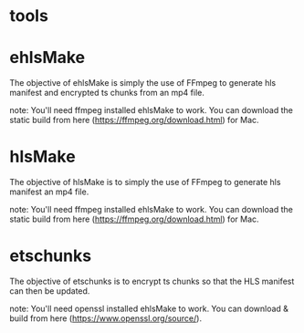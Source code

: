 # tools

# ehlsMake
The objective of ehlsMake is simply the use of FFmpeg to generate hls manifest and encrypted ts chunks from an mp4 file.

note: You'll need ffmpeg installed ehlsMake to work. You can download the static build from here (https://ffmpeg.org/download.html) for Mac.

# hlsMake
The objective of hlsMake is to simply the use of FFmpeg to generate hls manifest an mp4 file.

note: You'll need ffmpeg installed ehlsMake to work. You can download the static build from here (https://ffmpeg.org/download.html) for Mac.

# etschunks
The objective of etschunks is to encrypt ts chunks so that the HLS manifest can then be updated.

note: You'll need openssl installed ehlsMake to work. You can download & build from here (https://www.openssl.org/source/).